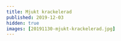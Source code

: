 ```yaml
---
title: Mjukt krackelerad
published: 2019-12-03
hidden: true
images: [20191130-mjukt-krackelerad.jpg]
---
```

